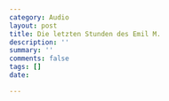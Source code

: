 ```yaml
---
category: Audio
layout: post
title: Die letzten Stunden des Emil M.
description: ''
summary: ''
comments: false
tags: []
date: 

---
```

